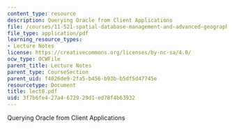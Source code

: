 ```yaml
---
content_type: resource
description: Querying Oracle from Client Applications
file: /courses/11-521-spatial-database-management-and-advanced-geographic-information-systems-spring-2003/3f7b6fe427a4672929d1ed78f4b63932_lect8.pdf
file_type: application/pdf
learning_resource_types:
- Lecture Notes
license: https://creativecommons.org/licenses/by-nc-sa/4.0/
ocw_type: OCWFile
parent_title: Lecture Notes
parent_type: CourseSection
parent_uid: f4026de9-2fa5-b456-b93b-b5df5d47745e
resourcetype: Document
title: lect8.pdf
uid: 3f7b6fe4-27a4-6729-29d1-ed78f4b63932
---
```

Querying Oracle from Client Applications
